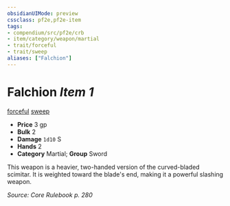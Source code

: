 ```yaml
---
obsidianUIMode: preview
cssclass: pf2e,pf2e-item
tags:
- compendium/src/pf2e/crb
- item/category/weapon/martial
- trait/forceful
- trait/sweep
aliases: ["Falchion"]
---
```

# Falchion *Item 1*  
[forceful](/rules/traits/forceful.md)  [sweep](/rules/traits/sweep.md)  

- **Price** 3 gp
- **Bulk** 2
- **Damage** `1d10` S
- **Hands** 2
- **Category** Martial; **Group** Sword 

This weapon is a heavier, two-handed version of the curved-bladed scimitar. It is weighted toward the blade's end, making it a powerful slashing weapon.

*Source: Core Rulebook p. 280*